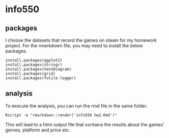 # info550
## packages
I choose the datasets that record the games on steam for my homework project. 
For the rmarkdown file, you may need to install the below packages.
```
install.packages(ggplot2)
install.packages(stringr)
install.packages(VennDiagram)
install.packages(grid)
install.packages(futile.logger)
```
## analysis
To execute the analysis, you can run the rmd file in the same folder.
```
Rscript -e "rmarkdown::render('info550 hw2.Rmd')"
```
This will lead to a html output file that contains the results about the games' gernes, platform and price etc.
